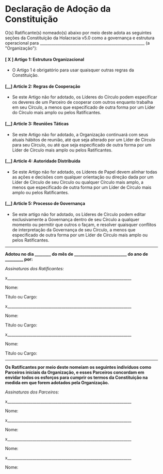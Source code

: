 Declaração de Adoção da Constituição
====================================

O(s) Ratificante(s) nomeado(s) abaixo por meio deste adota as seguintes seções da Constituição da Holacracia v5.0 como a governança e estrutura operacional para
 \_\_\_\_\_\_\_\_\_\_\_\_\_\_\_\_\_\_\_\_\_\_\_\_\_\_\_\_\_\_\_\_\_\_\_\_\_\_\_\_\_\_\_\_\_\_\_\_\_\_\_\_\_\_ (a "Organização"):

#### [ X ] Artigo 1: Estrutura Organizacional

- O Artigo 1 é obrigatório para usar quaisquer outras regras da Constituição.

#### [\_\_] Article 2: Regras de Cooperação

- Se este Artigo não for adotado, os Líderes do Círculo podem especificar os deveres de um Parceiro de cooperar com outros enquanto trabalha em seu Círculo, a menos que especificado de outra forma por um Líder do Círculo mais amplo ou pelos Ratificantes.

#### [\_\_] Article 3: Reuniões Táticas

- Se este Artigo não for adotado, a Organização continuará com seus atuais hábitos de reunião, até que seja alterado por um Líder de Círculo para seu Círculo, ou até que seja especificado de outra forma por um Líder de Círculo mais amplo ou pelos Ratificantes.

#### [\_\_] Article 4: Autoridade Distribuída

- Se este Artigo não for adotado, os Líderes de Papel devem alinhar todas as ações e decisões com qualquer orientação ou direção dada por um Líder de Círculo de seu Círculo ou qualquer Círculo mais amplo, a menos que especificado de outra forma por um Líder de Círculo mais amplo ou pelos Ratificantes.

#### [\_\_] Article 5: Processo de Governança

- Se este artigo não for adotado, os Líderes de Círculo podem editar exclusivamente a Governança dentro de seu Círculo a qualquer momento ou permitir que outros o façam, e resolver quaisquer conflitos de interpretação da Governança de seu Círculo, a menos que especificado de outra forma por um Líder de Círculo mais amplo ou pelos Ratificantes.

---

**Adotou no dia \_\_\_\_\_\_\_\_ do mês de \_\_\_\_\_\_\_\_\_\_\_\_\_\_\_\_\_\_\_\_\_\_\_\_\_\_ do ano de \_\_\_\_\_\_\_\_\_ por:**

*Assinaturas dos Ratificantes:*

x\_\_\_\_\_\_\_\_\_\_\_\_\_\_\_\_\_\_\_\_\_\_\_\_\_\_\_\_\_\_\_\_\_\_\_\_\_\_\_\_\_\_\_\_\_\_\_\_\_\_\_\_\_\_\_\_\_\_\_\_\_\_\_\_

Nome:

Título ou Cargo:

x\_\_\_\_\_\_\_\_\_\_\_\_\_\_\_\_\_\_\_\_\_\_\_\_\_\_\_\_\_\_\_\_\_\_\_\_\_\_\_\_\_\_\_\_\_\_\_\_\_\_\_\_\_\_\_\_\_\_\_\_\_\_\_\_

Nome:

Título ou Cargo:

x\_\_\_\_\_\_\_\_\_\_\_\_\_\_\_\_\_\_\_\_\_\_\_\_\_\_\_\_\_\_\_\_\_\_\_\_\_\_\_\_\_\_\_\_\_\_\_\_\_\_\_\_\_\_\_\_\_\_\_\_\_\_\_\_

Nome:

Título ou Cargo:

---

**Os Ratificantes por meio deste nomeiam os seguintes indivíduos como Parceiros iniciais da Organização, e esses Parceiros concordam em envidar todos os esforços para cumprir os termos da Constituição na medida em que forem adotados pela Organização.**

*Assinaturas dos Parceiros:*

x\_\_\_\_\_\_\_\_\_\_\_\_\_\_\_\_\_\_\_\_\_\_\_\_\_\_\_\_\_\_\_\_\_\_\_\_\_\_\_\_\_\_\_\_\_\_\_\_\_\_\_\_\_\_\_\_\_\_\_\_\_\_\_\_

Nome:

x\_\_\_\_\_\_\_\_\_\_\_\_\_\_\_\_\_\_\_\_\_\_\_\_\_\_\_\_\_\_\_\_\_\_\_\_\_\_\_\_\_\_\_\_\_\_\_\_\_\_\_\_\_\_\_\_\_\_\_\_\_\_\_\_

Nome:

x\_\_\_\_\_\_\_\_\_\_\_\_\_\_\_\_\_\_\_\_\_\_\_\_\_\_\_\_\_\_\_\_\_\_\_\_\_\_\_\_\_\_\_\_\_\_\_\_\_\_\_\_\_\_\_\_\_\_\_\_\_\_\_\_

Nome:

x\_\_\_\_\_\_\_\_\_\_\_\_\_\_\_\_\_\_\_\_\_\_\_\_\_\_\_\_\_\_\_\_\_\_\_\_\_\_\_\_\_\_\_\_\_\_\_\_\_\_\_\_\_\_\_\_\_\_\_\_\_\_\_\_

Nome:
